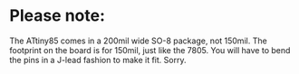 
Please note:
============

The ATtiny85 comes in a 200mil wide SO-8 package, not 150mil.
The footprint on the board is for 150mil, just like the 7805. You will have to bend
the pins in a J-lead fashion to make it fit. Sorry.

